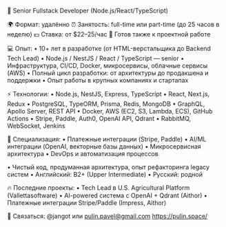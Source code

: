 🚀 Senior Fullstack Developer (Node.js/React/TypeScript)

🌍 Формат: удалённо
⏰ Занятость: full-time или part-time (до 25 часов в неделю)
💵 Ставка: от $22–25/час
🎯 Готов также к проектной работе

💻 Опыт:
• 10+ лет в разработке (от HTML-верстальщика до Backend Tech Lead)
• Node.js / NestJS / React / TypeScript —  senior
• Инфраструктура, CI/CD, Docker, микросервисы, облачные сервисы (AWS)
• Полный цикл разработки: от архитектуры до продакшена и поддержки
• Опыт работы в крупных компаниях и стартапах

⚡️ Технологии:
• Node.js, NestJS, Express, TypeScript
• React, Next.js, Redux
• PostgreSQL, TypeORM, Prisma, Redis, MongoDB
• GraphQL, Apollo Server, REST API
• Docker, AWS (EC2, S3, Lambda, ECS), GitHub Actions
• Stripe, Paddle, Auth0, OpenAI API, Qdrant
• RabbitMQ, WebSocket, Jenkins

🎯 Специализация:
• Платежные интеграции (Stripe, Paddle)
• AI/ML интеграции (OpenAI, векторные базы данных)
• Микросервисная архитектура
• DevOps и автоматизация процессов

• Чистый код, продуманная архитектура, опыт рефакторинга legacy систем
• Английский: B2+ (Upper Intermediate)
• Русский: родной

🔥 Последние проекты:
• Tech Lead в U.S. Agricultural Platform (Vallettasoftware)
• AI-powered система с OpenAI + Qdrant (Aithor)
• Платежные интеграции Stripe/Paddle (Impress, Aithor)

📱 Связаться: @jangot или pulin.pavel@gmail.com
https://pulin.space/
